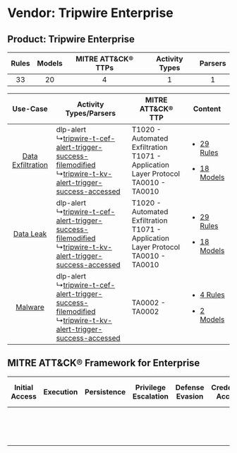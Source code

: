 Vendor: Tripwire Enterprise
===========================
Product: Tripwire Enterprise
----------------------------
| Rules | Models | MITRE ATT&CK® TTPs | Activity Types | Parsers |
|:-----:|:------:|:------------------:|:--------------:|:-------:|
|  33   |   20   |         4          |       1        |    1    |

|    Use-Case    | Activity Types/Parsers    | MITRE ATT&CK® TTP    | Content    |
|:----:| ---- | ---- | ---- |
| [Data Exfiltration](../../../UseCases/uc_data_exfiltration.md) |  dlp-alert<br> ↳[tripwire-t-cef-alert-trigger-success-filemodified](Ps/pC_tripwiretcefalerttriggersuccessfilemodified.md)<br> ↳[tripwire-t-kv-alert-trigger-success-accessed](Ps/pC_tripwiretkvalerttriggersuccessaccessed.md)<br> | T1020 - Automated Exfiltration<br>T1071 - Application Layer Protocol<br>TA0010 - TA0010<br> | [<ul><li>29 Rules</li></ul><ul><li>18 Models</li></ul>](RM/r_m_tripwire_enterprise_tripwire_enterprise_Data_Exfiltration.md) |
|         [Data Leak](../../../UseCases/uc_data_leak.md)         |  dlp-alert<br> ↳[tripwire-t-cef-alert-trigger-success-filemodified](Ps/pC_tripwiretcefalerttriggersuccessfilemodified.md)<br> ↳[tripwire-t-kv-alert-trigger-success-accessed](Ps/pC_tripwiretkvalerttriggersuccessaccessed.md)<br> | T1020 - Automated Exfiltration<br>T1071 - Application Layer Protocol<br>TA0010 - TA0010<br> | [<ul><li>29 Rules</li></ul><ul><li>18 Models</li></ul>](RM/r_m_tripwire_enterprise_tripwire_enterprise_Data_Leak.md)         |
|    [Malware](../../../UseCases/uc_malware.md)    |  dlp-alert<br> ↳[tripwire-t-cef-alert-trigger-success-filemodified](Ps/pC_tripwiretcefalerttriggersuccessfilemodified.md)<br> ↳[tripwire-t-kv-alert-trigger-success-accessed](Ps/pC_tripwiretkvalerttriggersuccessaccessed.md)<br> | TA0002 - TA0002<br>    | [<ul><li>4 Rules</li></ul><ul><li>2 Models</li></ul>](RM/r_m_tripwire_enterprise_tripwire_enterprise_Malware.md)    |

MITRE ATT&CK® Framework for Enterprise
--------------------------------------
| Initial Access | Execution | Persistence | Privilege Escalation | Defense Evasion | Credential Access | Discovery | Lateral Movement | Collection | Command and Control                                                             | Exfiltration                                                                | Impact |
| -------------- | --------- | ----------- | -------------------- | --------------- | ----------------- | --------- | ---------------- | ---------- | ------------------------------------------------------------------------------- | --------------------------------------------------------------------------- | ------ |
|                |           |             |                      |                 |                   |           |                  |            | [Application Layer Protocol](https://attack.mitre.org/techniques/T1071)<br><br> | [Automated Exfiltration](https://attack.mitre.org/techniques/T1020)<br><br> |        |